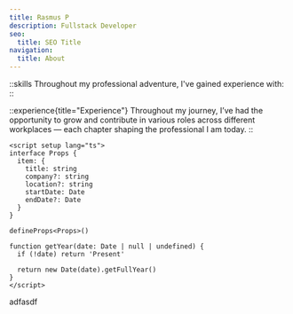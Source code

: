 ```yaml
---
title: Rasmus P
description: Fullstack Developer
seo:
  title: SEO Title
navigation:
  title: About
---
```


::skills
Throughout my professional adventure, I've gained experience with:
::

::experience{title="Experience"}
Throughout my journey, I’ve had the opportunity to grow and contribute in various roles across different workplaces — each chapter shaping the professional I am today.
::

```vue [~/components/file.vue]{12}
<script setup lang="ts">
interface Props {
  item: {
    title: string
    company?: string
    location?: string
    startDate: Date
    endDate?: Date
  }
}

defineProps<Props>()

function getYear(date: Date | null | undefined) {
  if (!date) return 'Present'

  return new Date(date).getFullYear()
}
</script>
```

adfasdf

